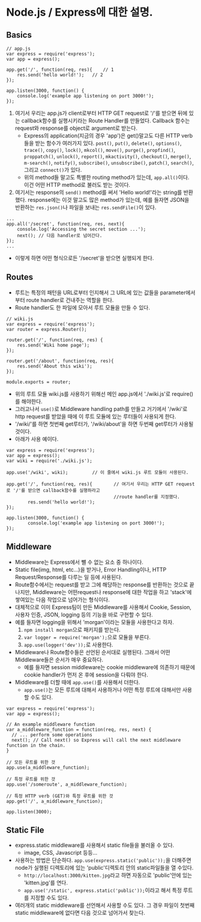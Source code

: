Node.js / Express에 대한 설명.
===============================

Basics
------
~~~
// app.js
var express = require('express');
var app = express();

app.get('/', function(req, res){	// 1 
	res.send('hello world!');	// 2
});

app.listen(3000, function() {
	console.log('example app listening on port 3000!');
});
~~~
1. 여기서 우리는 app.js가 client로부터 HTTP GET request로 '/'를 받으면 뒤에 있는 callback함수를 실행시키라는 Route Handler를 만들었다. Callback 함수는 request와 response를 object로 argument로 받는다.
	* Express의 application(지금의 경우 'app')은 get()말고도 다른 HTTP verb들을 받는 함수가 여러가지 있다. `post()`, `put()`, `delete()`, `options()`, `trace()`, `copy()`, `lock()`, `mkcol()`, `move()`, `purge()`, `propfind()`, `proppatch()`, `unlock()`, `report()`, `mkactivity()`, `checkout()`, `merge()`, `m-search()`, `notify()`, `subscribe()`, `unsubscribe()`, `patch()`, `search()`, 그리고 `connect()`가 있다.
	* 위의 method들 말고도 특별한 routing method가 있는데, `app.all()`이다. 이건 어떤 HTTP method로 불러도 받는 것이다. 
2. 여기서는 response의 `send()` method를 써서 'Hello world!'라는 string를 반환했다. response에는 이것 말고도 많은 method가 있는데, 예를 들자면 JSON을 반환하는 `res.json()`나 파일을 보내는 `res.sendFile()`이 있다.

~~~
...
app.all('/secret', function(req, res, next){
	console.log('Accessing the secret section ...');
	next(); // 다음 handler로 넘어간다.
});
...
~~~
* 이렇게 하면 어떤 형식으로든 '/secret'을 받으면 실행되게 한다.



Routes
------
* 루트는 특정의 패턴을 URL로부터 인지해서 그 URL에 있는 값들을 parameter에서부터 route handler로 건내주는 역할을 한다.
* Route handler도 한 파일에 모아서 루트 모듈을 만들 수 있다.

~~~
// wiki.js
var express = require('express');
var router = express.Router();

router.get('/', function(req, res) {
	res.send('Wiki home page');
});

router.get('/about', function(req, res){
	res.send('About this wiki');
});

module.exports = router;
~~~
* 위의 루트 모듈 wiki.js를 사용하기 위해선 메인 app.js에서 './wiki.js'로 require()를 해야한다.
* 그러고나서 `use()`로 Middleware handling path를 만들고 거기에서 '/wiki'로 http request를 받았을 때에 이 루트 모듈에 있는 루터들이 사용되게 한다.
* '/wiki/'를 하면 첫번째 get루터가, '/wiki/about'을 하면 두번째 get루터가 사용될 것이다.
* 아래가 사용 예이다.

~~~
var express = require('express');
var app = express();
var wiki = require('./wiki.js');

app.use('/wiki', wiki);			// 이 줄에서 wiki.js 루트 모듈이 사용된다.

app.get('/', function(req, res){        // 여기서 우리는 HTTP GET request로 '/'를 받으면 callback함수를 실행하라고
                                        //route handler를 지정했다.
        res.send('hello world!');
});

app.listen(3000, function() {
        console.log('example app listening on port 3000!');
});

~~~



Middleware
-----------
* Middleware는 Express에서 뺄 수 없는 요소 중 하나이다.
* Static file(img, html, etc...)을 받거나, Error Handling이나, HTTP Request/Response를 다루는 일 등에 사용된다.
* Route함수에서는 request를 받고 그에 해당하는 response를 반환하는 것으로 끝나지만, Middleware는 어떤request나 response에 대한 작업을 하고 'stack'에 쌓여있는 다음 작업으로 넘어가는 형식이다.
* 대체적으로 이미 Express팀이 만든 Middleware를 사용해서 Cookie, Session, 사용자 인증, JSON, logging 등의 기능을 바로 구현할 수 있다.
* 예를 들자면 logging을 위해서 'morgan'이라는 모듈을 사용한다고 하자.
	1. `npm install morgan`으로 패키지를 받는다.
	2. `var logger = require('morgan');`으로 모듈을 부른다.
	3. `app.use(logger('dev'));`로 사용한다.
* Middleware나 Route함수들은 선언된 순서대로 실행된다. 그래서 어떤 Middleware들은 순서가 매우 중요하다.
	* 예를 들자면 session middleware는 cookie middleware에 의존하기 때문에 cookie handler가 먼저 온 후에 session을 다뤄야 한다.
* Middleware를 더할 때에 `app.use()`를 사용해서 더한다.
	* `app.use()`는 모든 루트에 대해서 사용하거나 어떤 특정 루트에 대해서만 사용할 수도 있다.


~~~
var express = require('express');
var app = express();

// An example middleware function
var a_middleware_function = function(req, res, next) {
  // ... perform some operations
  next(); // Call next() so Express will call the next middleware function in the chain.
}

// 모든 루트를 위한 것
app.use(a_middleware_function);

// 특정 루트를 위한 것
app.use('/someroute', a_middleware_function);

// 특정 HTTP verb (GET)와 특정 루트를 위한 것
app.get('/', a_middleware_function);

app.listen(3000);
~~~


Static File
-------------
* express.static middleware를 사용해서 static file들을 불러올 수 있다.
	* image, CSS, Javascript 등등...
* 사용하는 방법은 단순하다. `app.use(express.static('public'));`을 더해주면 node가 실행된 디렉토리에 있는 'public'디렉토리 안의 static파일들을 열 수있다.
	* `http://localhost:3000/kitten.jpg`라고 하면 자동으로 'public'안에 있는 'kitten.jpg'를 연다.
	* `app.use('/static', express.static('public'));`이라고 해서 특정 루트를 지정할 수도 있다.
* 여러개의 static middleware를 선언해서 사용할 수도 있다. 그 경우 파일이 첫번째 static middleware에 없다면 다음 것으로 넘어가서 찾는다.

